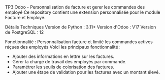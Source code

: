 TP3 Odoo - Personnalisation de facture et gerer les commandes des employé
Ce repository contient une extension personnalisée pour le module Facture et Employé. 


Détails Techniques
Version de Python : 3.11+
Version d'Odoo : V17
Version de PostgreSQL : 12

Fonctionnalité : Personnalisation facture et limité les commandes actives réçues des employés
Voici les principaux fonctionnalité :
- Ajouter des informations en lettre sur les factures.
- Gérer la charge de travail des employés par commande.
- Paramétrer les seuils de colorisation des factures.
- Ajouter une étape de validation pour les factures avec un montant élevé.

